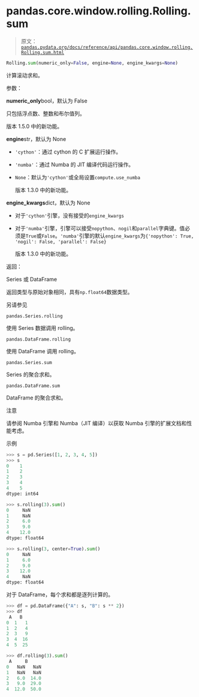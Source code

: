 # pandas.core.window.rolling.Rolling.sum

> 原文：[`pandas.pydata.org/docs/reference/api/pandas.core.window.rolling.Rolling.sum.html`](https://pandas.pydata.org/docs/reference/api/pandas.core.window.rolling.Rolling.sum.html)

```py
Rolling.sum(numeric_only=False, engine=None, engine_kwargs=None)
```

计算滚动求和。

参数：

**numeric_only**bool，默认为 False

只包括浮点数、整数和布尔值列。

版本 1.5.0 中的新功能。

**engine**str，默认为 None

+   `'cython'`：通过 cython 的 C 扩展运行操作。

+   `'numba'`：通过 Numba 的 JIT 编译代码运行操作。

+   `None`：默认为`'cython'`或全局设置`compute.use_numba`

    版本 1.3.0 中的新功能。

**engine_kwargs**dict，默认为 None

+   对于`'cython'`引擎，没有接受的`engine_kwargs`

+   对于`'numba'`引擎，引擎可以接受`nopython`、`nogil`和`parallel`字典键。值必须是`True`或`False`。`'numba'`引擎的默认`engine_kwargs`为`{'nopython': True, 'nogil': False, 'parallel': False}`

    版本 1.3.0 中的新功能。

返回：

Series 或 DataFrame

返回类型与原始对象相同，具有`np.float64`数据类型。

另请参见

`pandas.Series.rolling`

使用 Series 数据调用 rolling。

`pandas.DataFrame.rolling`

使用 DataFrame 调用 rolling。

`pandas.Series.sum`

Series 的聚合求和。

`pandas.DataFrame.sum`

DataFrame 的聚合求和。

注意

请参阅 Numba 引擎和 Numba（JIT 编译）以获取 Numba 引擎的扩展文档和性能考虑。

示例

```py
>>> s = pd.Series([1, 2, 3, 4, 5])
>>> s
0    1
1    2
2    3
3    4
4    5
dtype: int64 
```

```py
>>> s.rolling(3).sum()
0     NaN
1     NaN
2     6.0
3     9.0
4    12.0
dtype: float64 
```

```py
>>> s.rolling(3, center=True).sum()
0     NaN
1     6.0
2     9.0
3    12.0
4     NaN
dtype: float64 
```

对于 DataFrame，每个求和都是逐列计算的。

```py
>>> df = pd.DataFrame({"A": s, "B": s ** 2})
>>> df
 A   B
0  1   1
1  2   4
2  3   9
3  4  16
4  5  25 
```

```py
>>> df.rolling(3).sum()
 A     B
0   NaN   NaN
1   NaN   NaN
2   6.0  14.0
3   9.0  29.0
4  12.0  50.0 
```
